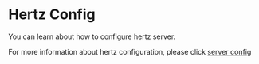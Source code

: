 # Hertz Config

You can learn about how to configure hertz server.  

For more information about hertz configuration, please click [server config](https://www.cloudwego.io/zh/docs/hertz/reference/config/) 